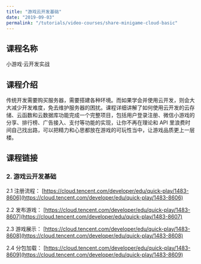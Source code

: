 ```yaml
---
title: "游戏云开发基础"
date: "2019-09-03"
permalink: "/tutorials/video-courses/share-minigame-cloud-basic"
---
```


## 课程名称

小游戏·云开发实战

## 课程介绍

传统开发需要购买服务器，需要搭建各种环境。而如果学会并使用云开发，则会大大减少开发难度，免去维护服务器的困扰。课程详细讲解了如何使用云开发的云存储、云函数和云数据库功能完成一个完整项目，包括用户登录注册、微信小游戏的分享、排行榜、广告接入、支付等功能的实现，让你不再在理论和 API 里浪费时间自己找出路，可以把精力和心思都放在游戏的可玩性当中，让游戏品质更上一层楼。

## 课程链接

### 2. 游戏云开发基础

2.1 注册流程：
[https://cloud.tencent.com/developer/edu/quick-play/1483-8606](https://cloud.tencent.com/developer/edu/quick-play/1483-8606)

2.2 发布游戏：
[https://cloud.tencent.com/developer/edu/quick-play/1483-8607](https://cloud.tencent.com/developer/edu/quick-play/1483-8607)

2.3 游戏展示：
[https://cloud.tencent.com/developer/edu/quick-play/1483-8608](https://cloud.tencent.com/developer/edu/quick-play/1483-8608)

2.4 分包加载：
[https://cloud.tencent.com/developer/edu/quick-play/1483-8609](https://cloud.tencent.com/developer/edu/quick-play/1483-8609)
